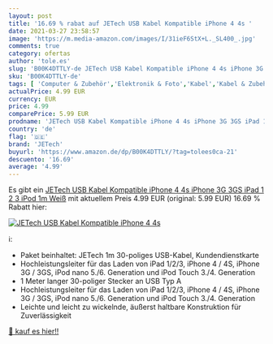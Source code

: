 ```yaml
---
layout: post
title: '16.69 % rabat auf JETech USB Kabel Kompatible iPhone 4 4s '
date: 2021-03-27 23:58:57
image: 'https://m.media-amazon.com/images/I/31ieF6StX+L._SL400_.jpg'
comments: true
category: ofertas
author: 'tole.es'
slug: 'B00K4DTTLY-de JETech USB Kabel Kompatible iPhone 4 4s iPhone 3G 3GS iPad...'
sku: 'B00K4DTTLY-de'
tags: [ 'Computer & Zubehör','Elektronik & Foto','Kabel','Kabel & Zubehör','Tragbare Geräte','USB-Kabel','Zubehör','Zubehör für MP3-Player','Zubehör für tragbare Geräte','jetech', ]
actualPrice: 4.99 EUR
currency: EUR
price: 4.99
comparePrice: 5.99 EUR
prodname: 'JETech USB Kabel Kompatible iPhone 4 4s iPhone 3G 3GS iPad 1 2 3 iPod  1m  Weiß'
country: 'de'
flag: '🇩🇪'
brand: 'JETech'
buyurl: 'https://www.amazon.de/dp/B00K4DTTLY/?tag=tolees0ca-21'
descuento: '16.69'
average: '4.99'
---
```


Es gibt ein [JETech USB Kabel Kompatible iPhone 4 4s iPhone 3G 3GS iPad 1 2 3 iPod  1m  Weiß](https://www.amazon.de/dp/B00K4DTTLY/?tag=tolees0ca-21) mit aktuellem Preis 4.99 EUR (original: 5.99 EUR) 16.69 % Rabatt hier:

[![JETech USB Kabel Kompatible iPhone 4 4s ](https://m.media-amazon.com/images/I/31ieF6StX+L._SL400_.jpg)](https://www.amazon.de/dp/B00K4DTTLY/?tag=tolees0ca-21)

ℹ️:

- Paket beinhaltet: JETech 1m 30-poliges USB-Kabel, Kundendienstkarte
- Hochleistungsleiter für das Laden von iPad 1/2/3, iPhone 4 / 4S, iPhone 3G / 3GS, iPod nano 5./6. Generation und iPod Touch 3./4. Generation
- 1 Meter langer 30-poliger Stecker an USB Typ A
- Hochleistungsleiter für das Laden von iPad 1/2/3, iPhone 4 / 4S, iPhone 3G / 3GS, iPod nano 5./6. Generation und iPod Touch 3./4. Generation
- Leichte und leicht zu wickelnde, äußerst haltbare Konstruktion für Zuverlässigkeit

[🛒 kauf es hier!!](https://www.amazon.de/dp/B00K4DTTLY/?tag=tolees0ca-21)
